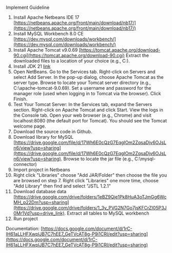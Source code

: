 Implement Guideline

1. Install Apache Netbeans IDE 17 [https://netbeans.apache.org/front/main/download/nb17/](https://netbeans.apache.org/front/main/download/nb17/)
2. Install MySQL Workbench 8.0 CE [https://dev.mysql.com/downloads/workbench/](https://dev.mysql.com/downloads/workbench/)
3. Install Apache Tomcat v9.0.69 [https://tomcat.apache.org/download-90.cgi](https://tomcat.apache.org/download-90.cgi)
   Extract the downloaded files to a location of your choice (e.g., C:\).
4. Install JDK 21 [link](https://drive.google.com/drive/folders/1ow05jdqS44_hJSd2tHYLK-q_mFW9ygfy?usp=drive_link)
5. Open NetBeans.
  Go to the Services tab.
  Right-click on Servers and select Add Server.
  In the pop-up dialog, choose Apache Tomcat as the server type.
  Browse to locate your Tomcat server directory (e.g., C:\apache-tomcat-9.0.69).
  Set a username and password for the manager role (used when logging in to Tomcat via the browser).
  Click Finish.
6. Test Your Tomcat Server:
  In the Services tab, expand the Servers section.
  Right-click on Apache Tomcat and click Start.
  View the logs in the Console tab.
  Open your web browser (e.g., Chrome) and visit localhost:8080 (the default port for Tomcat). You should see the Tomcat welcome page.
7. Download the source code in Github.
8. Download library for MySQL [https://drive.google.com/file/d/17Wh6E0cQzG7EqgIOm2ZqsaDjv6OJsLn6/view?usp=sharing](https://drive.google.com/file/d/17Wh6E0cQzG7EqgIOm2ZqsaDjv6OJsLn6/view?usp=sharing).
  Browse to locate the jar file (e.g., C:\mysql-connector)
9. Import project in Netbeans
10. Right click "Libraries" choose "Add JAR/Folder" then choose the file you are browsed on step 7.
   Right click "Libraries" one more time, choose "Add Library" then find and select "JSTL 1.2.1"
11. Download database data [https://drive.google.com/drive/folders/1eBZ9Qje1Pk8HuA3oTJmGg6WcMH_p22Dm?usp=sharing](https://drive.google.com/drive/folders/1_3y_PVG2N7Go7jsKFCrZI05P3J0Mr1Vd?usp=drive_link). Extract all tables to MySQL workbench
12. Run project

Documentation: [https://docs.google.com/document/d/1rC-IH61aLLHFXwplJB7C7hEE7_GeTVcAT8g-P9i1CRI/edit?usp=sharing](https://docs.google.com/document/d/1rC-IH61aLLHFXwplJB7C7hEE7_GeTVcAT8g-P9i1CRI/edit?usp=sharing)
